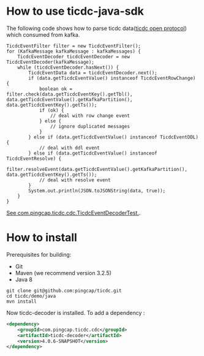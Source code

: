 # How to use ticdc-java-sdk

The following code shows how to parse ticdc data([ticdc open protocol](https://docs.pingcap.com/tidb/stable/ticdc-open-protocol)) which consumed from kafka.

```
TicdcEventFilter filter = new TicdcEventFilter();
for (KafkaMessage kafkaMessage : kafkaMessages) {
    TicdcEventDecoder ticdcEventDecoder = new TicdcEventDecoder(kafkaMessage);
    while (ticdcEventDecoder.hasNext()) {
        TicdcEventData data = ticdcEventDecoder.next();
        if (data.getTicdcEventValue() instanceof TicdcEventRowChange) {
            boolean ok = filter.check(data.getTicdcEventKey().getTbl(), data.getTicdcEventValue().getKafkaPartition(), data.getTicdcEventKey().getTs());
            if (ok) {
                // deal with row change event
            } else {
                // ignore duplicated messages
            }
        } else if (data.getTicdcEventValue() instanceof TicdcEventDDL) {
            // deal with ddl event
        } else if (data.getTicdcEventValue() instanceof TicdcEventResolve) {
            filter.resolveEvent(data.getTicdcEventValue().getKafkaPartition(), data.getTicdcEventKey().getTs());
            // deal with resolve event
        }
        System.out.println(JSON.toJSONString(data, true));
    }
}

```
[See com.pingcap.ticdc.cdc.TicdcEventDecoderTest.](src/test/java/com/pingcap/ticdc/cdc/TicdcEventDecoderTest.java).

# How to install
Prerequisites for building:

* Git
* Maven (we recommend version 3.2.5)
* Java 8

```
git clone git@github.com:pingcap/ticdc.git
cd ticdc/demo/java
mvn install
```

Now ticdc-decoder is installed. To add a dependency :

```xml
<dependency>
    <groupId>com.pingcap.ticdc.cdc</groupId>
    <artifactId>ticdc-decoder</artifactId>
    <version>4.0.6-SNAPSHOT</version>
</dependency>
``` 